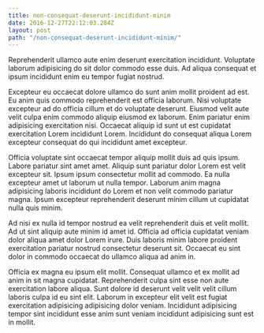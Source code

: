 ```yaml
---
title: non-consequat-deserunt-incididunt-minim
date: 2016-12-27T22:12:03.284Z
layout: post
path: "/non-consequat-deserunt-incididunt-minim/"
---
```


Reprehenderit ullamco aute enim deserunt exercitation incididunt. Voluptate laborum adipisicing do sit dolor commodo esse duis. Ad aliqua consequat et ipsum incididunt enim eu tempor fugiat nostrud.

Excepteur eu occaecat dolore ullamco do sunt anim mollit proident ad est. Eu anim quis commodo reprehenderit est officia laborum. Nisi voluptate excepteur ad do officia cillum et do voluptate deserunt. Eiusmod velit aute velit culpa enim commodo aliquip eiusmod ex laborum. Enim pariatur enim adipisicing exercitation nisi. Occaecat aliquip id sunt ut est cupidatat exercitation Lorem incididunt Lorem. Incididunt do consequat aliqua Lorem excepteur consequat do qui incididunt amet excepteur.

Officia voluptate sint occaecat tempor aliquip mollit duis ad quis ipsum. Labore pariatur sint amet amet. Aliquip sunt pariatur dolor Lorem est velit excepteur sit. Ipsum ipsum consectetur mollit ad commodo. Ea nulla excepteur amet ut laborum ut nulla tempor. Laborum anim magna adipisicing laboris incididunt do Lorem et non velit commodo pariatur magna. Ipsum excepteur reprehenderit deserunt minim cillum ut cupidatat nulla quis minim.

Ad nisi ex nulla id tempor nostrud ea velit reprehenderit duis et velit mollit. Ad ut sint aliquip aute minim id amet id. Officia ad officia cupidatat veniam dolor aliqua amet dolor Lorem irure. Duis laboris minim labore proident exercitation pariatur nostrud consectetur deserunt sit. Occaecat eu sint dolor in commodo occaecat do ullamco aliqua ad anim in.

Officia ex magna eu ipsum elit mollit. Consequat ullamco et ex mollit ad anim in sit magna cupidatat. Reprehenderit culpa sint esse non aute exercitation labore aliqua. Sunt dolore id deserunt velit velit velit cillum laboris culpa id eu sint elit. Laborum in excepteur elit velit est fugiat exercitation adipisicing adipisicing dolor veniam. Incididunt adipisicing tempor sint incididunt esse anim sunt veniam incididunt adipisicing sunt est in mollit.